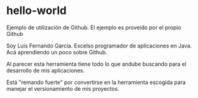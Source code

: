 # hello-world
Ejemplo de utilización de Github.  El ejemplo es proveído por el propio Github

Soy Luis Fernando García.  Excelso programador de aplicaciones en Java.  Acá aprendiendo un poco sobre Github. 

Al parecer esta herramienta tiene todo lo que andube buscando para el desarrollo de mis aplicaciones.  

Está "remando fuerte" por convertirse en la herramienta escogida para manejar el versionamiento de mis proyectos. 
